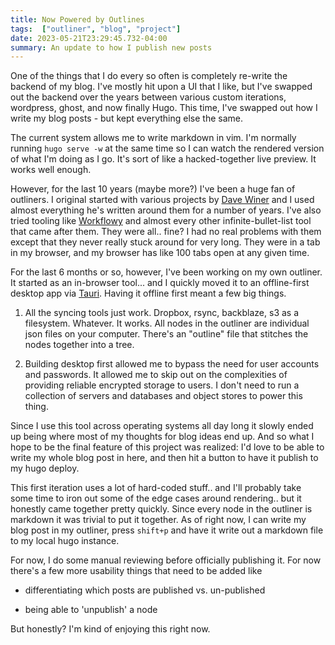 ```yaml
---
title: Now Powered by Outlines
tags:  ["outliner", "blog", "project"]
date: 2023-05-21T23:29:45.732-04:00
summary: An update to how I publish new posts
---
```



One of the things that I do every so often is completely re-write the backend of my blog. I've mostly hit upon a UI that I like, but I've swapped out the backend over the years between various custom iterations, wordpress, ghost, and now finally Hugo. This time, I've swapped out how I write my blog posts - but kept everything else the same.

The current system allows me to write markdown in vim. I'm normally running `hugo serve -w` at the same time so I can watch the rendered version of what I'm doing as I go. It's sort of like a hacked-together live preview. It works well enough.

However, for the last 10 years (maybe more?) I've been a huge fan of outliners. I original started with various projects by [Dave Winer](https://scripting.com) and I used almost everything he's written around them for a number of years. I've also tried tooling like [Workflowy](https://workflowy.com) and almost every other infinite-bullet-list tool that came after them. They were all.. fine? I had no real problems with them except that they never really stuck around for very long. They were in a tab in my browser, and my browser has like 100 tabs open at any given time.&nbsp;

For the last 6 months or so, however, I've been working on my own outliner. It started as an in-browser tool... and I quickly moved it to an offline-first desktop app via [Tauri](https://tauri.app). Having it offline first meant a few big things.

1. All the syncing tools just work. Dropbox, rsync, backblaze, s3 as a filesystem. Whatever. It works. All nodes in the outliner are individual json files on your computer. There's an "outline" file that stitches the nodes together into a tree. &nbsp;<br>

2. Building desktop first allowed me to bypass the need for user accounts and passwords. It allowed me to skip out on the complexities of providing reliable encrypted storage to users. I don't need to run a collection of servers and databases and object stores to power this thing.

Since I use this tool across operating systems all day long it slowly ended up being where most of my thoughts for blog ideas end up. And so what I hope to be the final feature of this project was realized: I'd love to be able to write my whole blog post in here, and then hit a button to have it publish to my hugo deploy.

This first iteration uses a lot of hard-coded stuff.. and I'll probably take some time to iron out some of the edge cases around rendering.. but it honestly came together pretty quickly. Since every node in the outliner is markdown it was trivial to put it together. As of right now, I can write my blog post in my outliner, press `shift+p` and have it write out a markdown file to my local hugo instance.

For now, I do some manual reviewing before officially publishing it. For now there's a few more usability things that need to be added like&nbsp;

- differentiating which posts are published vs. un-published

- being able to 'unpublish' a node

But honestly? I'm kind of enjoying this right now.






    
